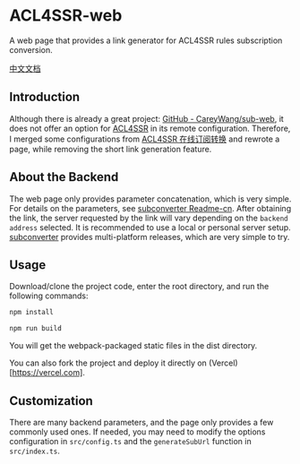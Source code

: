 # ACL4SSR-web

A web page that provides a link generator for ACL4SSR rules subscription conversion.

[中文文档](./README_CN.md)

## Introduction

Although there is already a great project: [GitHub - CareyWang/sub-web](https://github.com/CareyWang/sub-web), it does not offer an option for [ACL4SSR](https://github.com/ACL4SSR/ACL4SSR) in its remote configuration. Therefore, I merged some configurations from [ACL4SSR 在线订阅转换](https://acl4ssr-sub.github.io/) and rewrote a page, while removing the short link generation feature.

## About the Backend

The web page only provides parameter concatenation, which is very simple. For details on the parameters, see [subconverter Readme-cn](https://github.com/tindy2013/subconverter/blob/master/README-cn.md#%E8%B0%83%E7%94%A8%E8%AF%B4%E6%98%8E-%E8%BF%9B%E9%98%B6). After obtaining the link, the server requested by the link will vary depending on the `backend address` selected. It is recommended to use a local or personal server setup. [subconverter](https://github.com/tindy2013/subconverter) provides multi-platform releases, which are very simple to try.

## Usage

Download/clone the project code, enter the root directory, and run the following commands:

```bash
npm install
```

```bash
npm run build
```

You will get the webpack-packaged static files in the dist directory.

You can also fork the project and deploy it directly on (Vercel)[https://vercel.com].

## Customization

There are many backend parameters, and the page only provides a few commonly used ones. If needed, you may need to modify the options configuration in `src/config.ts` and the `generateSubUrl` function in `src/index.ts`.
